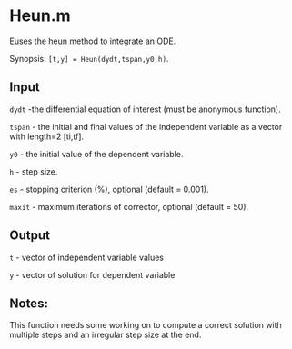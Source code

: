 # Heun.m
Euses the heun method to integrate an ODE. 

Synopsis: `[t,y] = Heun(dydt,tspan,y0,h)`.

## Input
`dydt` -the differential equation of interest (must be anonymous function).

`tspan` - the initial and final values of the independent variable as a vector with length=2 [ti,tf].

`y0` - the initial value of the dependent variable.

`h` - step size.

`es` - stopping criterion (%), optional (default = 0.001).

`maxit` - maximum iterations of corrector, optional (default = 50).

## Output
`t` - vector of independent variable values

`y` - vector of solution for dependent variable  

## Notes:
This function needs some working on to compute a correct solution with multiple steps and an irregular step size at the end. 